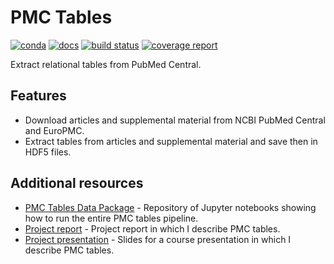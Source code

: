 # PMC Tables

[![conda](https://img.shields.io/conda/dn/ostrokach/pmc_tables.svg)](https://anaconda.org/ostrokach/pmc_tables/)
[![docs](https://img.shields.io/badge/docs-v0.1.2-blue.svg)](https://ostrokach.gitlab.io/pmc_tables/)
[![build status](https://gitlab.com/ostrokach/pmc_tables/badges/master/build.svg)](https://gitlab.com/ostrokach/pmc_tables/commits/master/)
[![coverage report](https://gitlab.com/ostrokach/pmc_tables/badges/master/coverage.svg)](https://gitlab.com/ostrokach/pmc_tables/commits/master/)

Extract relational tables from PubMed Central.

## Features

* Download articles and supplemental material from NCBI PubMed Central and EuroPMC.
* Extract tables from articles and supplemental material and save then in HDF5 files.

## Additional resources

* [PMC Tables Data Package](https://gitlab.com/datapkg/pmc_tables) - Repository of Jupyter notebooks showing how to run the entire PMC tables pipeline.
* [Project report](https://gitlab.com/strokach/courses/CSC2525/blob/master/project/paper.pdf) - Project report in which I describe PMC tables.
* [Project presentation](https://docs.google.com/presentation/d/1oSOegvLNX5IsO4RpASwptsjSnoC9DsfBDnIT908QOZU/edit?usp=sharing) - Slides for a course presentation in which I describe PMC tables.
